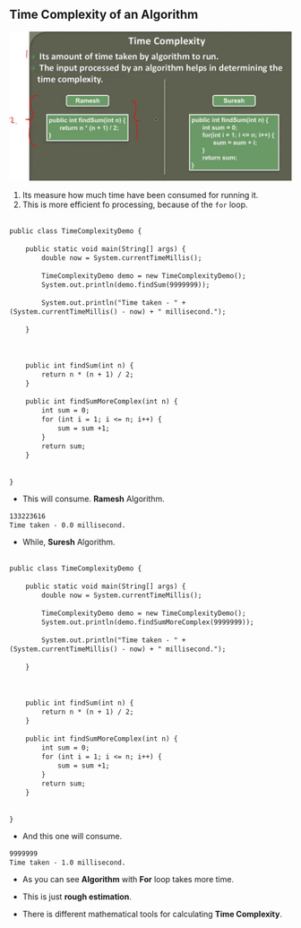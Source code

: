 ## Time Complexity of an Algorithm 

<img src="timeComplexity.JPG" alt="Time Complexity" width="600"/>

1. Its measure how much time have been consumed for running it.
2. This is more efficient fo processing, because of the  `for` loop.

```

public class TimeComplexityDemo {

	public static void main(String[] args) {
		double now = System.currentTimeMillis();
		
		TimeComplexityDemo demo = new TimeComplexityDemo();
		System.out.println(demo.findSum(9999999));
		
		System.out.println("Time taken - " + (System.currentTimeMillis() - now) + " millisecond.");
		
	}
	
	
	
	public int findSum(int n) {
		return n * (n + 1) / 2;
	}
	
	public int findSumMoreComplex(int n) {
		int sum = 0;
		for (int i = 1; i <= n; i++) {
			sum = sum +1;
		}
		return sum;
	}
	

}

```

- This will consume. **Ramesh** Algorithm.

```'
133223616
Time taken - 0.0 millisecond.
```

- While, **Suresh** Algorithm. 

```

public class TimeComplexityDemo {

	public static void main(String[] args) {
		double now = System.currentTimeMillis();
		
		TimeComplexityDemo demo = new TimeComplexityDemo();
		System.out.println(demo.findSumMoreComplex(9999999));
		
		System.out.println("Time taken - " + (System.currentTimeMillis() - now) + " millisecond.");
		
	}
	
	
	
	public int findSum(int n) {
		return n * (n + 1) / 2;
	}
	
	public int findSumMoreComplex(int n) {
		int sum = 0;
		for (int i = 1; i <= n; i++) {
			sum = sum +1;
		}
		return sum;
	}
	

}
```

- And this one will consume.

```
9999999
Time taken - 1.0 millisecond.

```

- As you can see **Algorithm** with **For** loop takes more time.

- This is just **rough estimation**.

- There is different mathematical tools for calculating **Time Complexity**.
